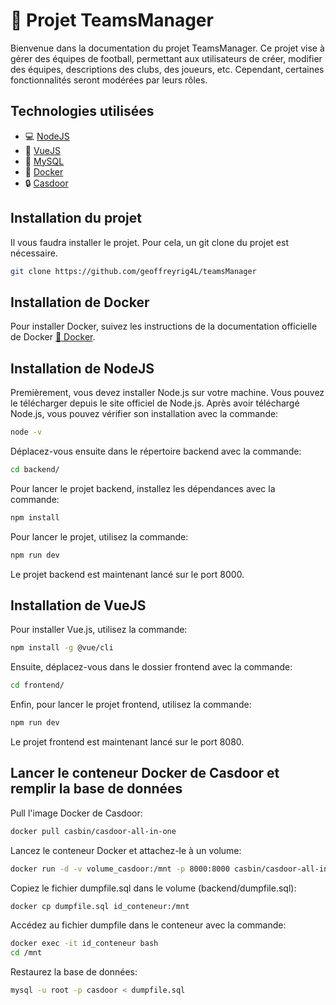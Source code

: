 # :rocket: Projet TeamsManager

Bienvenue dans la documentation du projet TeamsManager. Ce projet vise à gérer des équipes de football, permettant aux utilisateurs de créer, modifier des équipes, descriptions des clubs, des joueurs, etc. Cependant, certaines fonctionnalités seront modérées par leurs rôles.

## Technologies utilisées

- :computer: [NodeJS](https://nodejs.org/en/)
- :art: [VueJS](https://vuejs.org/)
- :file_folder: [MySQL](https://www.mysql.com/fr/)
- :whale: [Docker](https://www.docker.com/)
- :lock: [Casdoor](https://casdoor.org/)

## Installation du projet

Il vous faudra installer le projet. Pour cela, un git clone du projet est nécessaire.

```bash
git clone https://github.com/geoffreyrig4L/teamsManager
```

## Installation de Docker

Pour installer Docker, suivez les instructions de la documentation officielle de Docker [:whale: Docker](https://docs.docker.com/get-docker/).

## Installation de NodeJS

Premièrement, vous devez installer Node.js sur votre machine. Vous pouvez le télécharger depuis le site officiel de Node.js. Après avoir téléchargé Node.js, vous pouvez vérifier son installation avec la commande:

```bash
node -v
```

Déplacez-vous ensuite dans le répertoire backend avec la commande:

```bash
cd backend/
```

Pour lancer le projet backend, installez les dépendances avec la commande:

```bash
npm install
```

Pour lancer le projet, utilisez la commande:

```bash
npm run dev
```

Le projet backend est maintenant lancé sur le port 8000.

## Installation de VueJS

Pour installer Vue.js, utilisez la commande:

```bash
npm install -g @vue/cli
```

Ensuite, déplacez-vous dans le dossier frontend avec la commande:

```bash
cd frontend/
```

Enfin, pour lancer le projet frontend, utilisez la commande:

```bash
npm run dev
```

Le projet frontend est maintenant lancé sur le port 8080.

## Lancer le conteneur Docker de Casdoor et remplir la base de données

Pull l'image Docker de Casdoor:

```bash
docker pull casbin/casdoor-all-in-one
```

Lancez le conteneur Docker et attachez-le à un volume:

```bash
docker run -d -v volume_casdoor:/mnt -p 8000:8000 casbin/casdoor-all-in-one
```

Copiez le fichier dumpfile.sql dans le volume (backend/dumpfile.sql):

```bash
docker cp dumpfile.sql id_conteneur:/mnt
```

Accédez au fichier dumpfile dans le conteneur avec la commande:

```bash
docker exec -it id_conteneur bash
cd /mnt
```

Restaurez la base de données:

```bash
mysql -u root -p casdoor < dumpfile.sql
```
